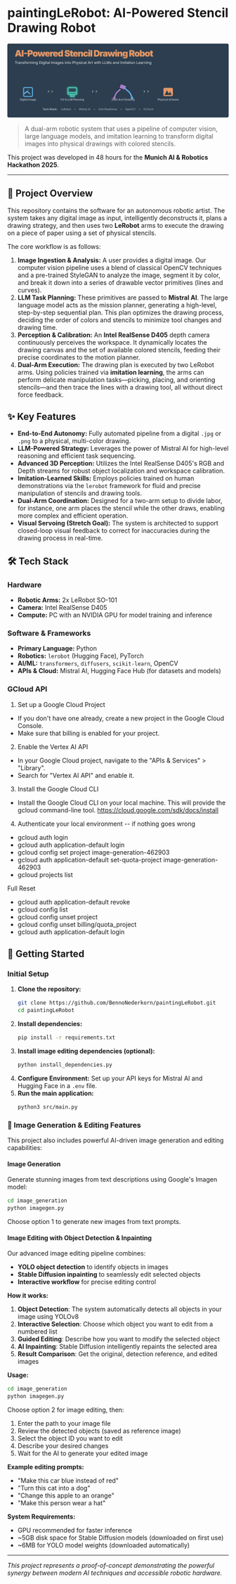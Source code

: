 # paintingLeRobot: AI-Powered Stencil Drawing Robot

![AI-Powered Stencil Drawing Robot Banner](./ai-robotic-artist-banner.svg)

> A dual-arm robotic system that uses a pipeline of computer vision, large language models, and imitation learning to transform digital images into physical drawings with colored stencils.

This project was developed in 48 hours for the **Munich AI & Robotics Hackathon 2025**.

---

## 🤖 Project Overview

This repository contains the software for an autonomous robotic artist. The system takes any digital image as input, intelligently deconstructs it, plans a drawing strategy, and then uses two **LeRobot** arms to execute the drawing on a piece of paper using a set of physical stencils.

The core workflow is as follows:
1.  **Image Ingestion & Analysis:** A user provides a digital image. Our computer vision pipeline uses a blend of classical OpenCV techniques and a pre-trained StyleGAN to analyze the image, segment it by color, and break it down into a series of drawable vector primitives (lines and curves).
2.  **LLM Task Planning:** These primitives are passed to **Mistral AI**. The large language model acts as the mission planner, generating a high-level, step-by-step sequential plan. This plan optimizes the drawing process, deciding the order of colors and stencils to minimize tool changes and drawing time.
3.  **Perception & Calibration:** An **Intel RealSense D405** depth camera continuously perceives the workspace. It dynamically locates the drawing canvas and the set of available colored stencils, feeding their precise coordinates to the motion planner.
4.  **Dual-Arm Execution:** The drawing plan is executed by two LeRobot arms. Using policies trained via **imitation learning**, the arms can perform delicate manipulation tasks—picking, placing, and orienting stencils—and then trace the lines with a drawing tool, all without direct force feedback.

## ✨ Key Features

* **End-to-End Autonomy:** Fully automated pipeline from a digital `.jpg` or `.png` to a physical, multi-color drawing.
* **LLM-Powered Strategy:** Leverages the power of Mistral AI for high-level reasoning and efficient task sequencing.
* **Advanced 3D Perception:** Utilizes the Intel RealSense D405's RGB and Depth streams for robust object localization and workspace calibration.
* **Imitation-Learned Skills:** Employs policies trained on human demonstrations via the `lerobot` framework for fluid and precise manipulation of stencils and drawing tools.
* **Dual-Arm Coordination:** Designed for a two-arm setup to divide labor, for instance, one arm places the stencil while the other draws, enabling more complex and efficient operation.
* **Visual Servoing (Stretch Goal):** The system is architected to support closed-loop visual feedback to correct for inaccuracies during the drawing process in real-time.

## 🛠️ Tech Stack

### Hardware
* **Robotic Arms:** 2x LeRobot SO-101
* **Camera:** Intel RealSense D405
* **Compute:** PC with an NVIDIA GPU for model training and inference

### Software & Frameworks
* **Primary Language:** Python
* **Robotics:** `lerobot` (Hugging Face), PyTorch
* **AI/ML:** `transformers`, `diffusers`, `scikit-learn`, OpenCV
* **APIs & Cloud:** Mistral AI, Hugging Face Hub (for datasets and models)

### GCloud API
1. Set up a Google Cloud Project
* If you don't have one already, create a new project in the Google Cloud Console.
* Make sure that billing is enabled for your project.
2. Enable the Vertex AI API
* In your Google Cloud project, navigate to the "APIs & Services" > "Library".
* Search for "Vertex AI API" and enable it.
3. Install the Google Cloud CLI
* Install the Google Cloud CLI on your local machine. This will provide the gcloud command-line tool. https://cloud.google.com/sdk/docs/install

4. Authenticate your local environment -- if nothing goes wrong
* gcloud auth login
* gcloud auth application-default login
* gcloud config set project image-generation-462903
* gcloud auth application-default set-quota-project image-generation-462903
* gcloud projects list

Full Reset
* gcloud auth application-default revoke
* gcloud config list
* gcloud config unset project
* gcloud config unset billing/quota_project
* gcloud auth application-default login

## 🚀 Getting Started

### Initial Setup

1.  **Clone the repository:**
    ```bash
    git clone https://github.com/BennoNederkorn/paintingLeRobot.git
    cd paintingLeRobot
    ```
2.  **Install dependencies:**
    ```bash
    pip install -r requirements.txt
    ```
3.  **Install image editing dependencies (optional):**
    ```bash
    python install_dependencies.py
    ```
4.  **Configure Environment:**
    Set up your API keys for Mistral AI and Hugging Face in a `.env` file.
5.  **Run the main application:**
    ```bash
    python3 src/main.py
    ```

### 🎨 Image Generation & Editing Features

This project also includes powerful AI-driven image generation and editing capabilities:

#### Image Generation
Generate stunning images from text descriptions using Google's Imagen model:

```bash
cd image_generation
python imagegen.py
```

Choose option 1 to generate new images from text prompts.

#### Image Editing with Object Detection & Inpainting

Our advanced image editing pipeline combines:
- **YOLO object detection** to identify objects in images
- **Stable Diffusion inpainting** to seamlessly edit selected objects
- **Interactive workflow** for precise editing control

**How it works:**

1. **Object Detection**: The system automatically detects all objects in your image using YOLOv8
2. **Interactive Selection**: Choose which object you want to edit from a numbered list
3. **Guided Editing**: Describe how you want to modify the selected object
4. **AI Inpainting**: Stable Diffusion intelligently repaints the selected area
5. **Result Comparison**: Get the original, detection reference, and edited images

**Usage:**
```bash
cd image_generation
python imagegen.py
```

Choose option 2 for image editing, then:
1. Enter the path to your image file
2. Review the detected objects (saved as reference image)
3. Select the object ID you want to edit
4. Describe your desired changes
5. Wait for the AI to generate your edited image

**Example editing prompts:**
- "Make this car blue instead of red"
- "Turn this cat into a dog"
- "Change this apple to an orange"
- "Make this person wear a hat"

**System Requirements:**
- GPU recommended for faster inference
- ~5GB disk space for Stable Diffusion models (downloaded on first use)
- ~6MB for YOLO model weights (downloaded automatically)

---
*This project represents a proof-of-concept demonstrating the powerful synergy between modern AI techniques and accessible robotic hardware.*
